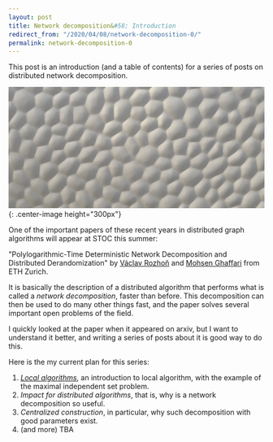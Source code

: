 ```yaml
---
layout: post
title: Network decomposition&#58; Introduction
redirect_from: "/2020/04/08/network-decomposition-0/"
permalink: network-decomposition-0
---
```


This post is an introduction (and a table of contents) for a series of posts on
distributed network decomposition. 

![](assets/caravane-1.jpg){: .center-image height="300px"}


One of the important papers of these recent years in distributed graph 
algorithms will appear at STOC this summer:

"Polylogarithmic-Time Deterministic Network Decomposition and Distributed 
Derandomization" by [Václav Rozhoň](https://n.ethz.ch/~rozhonv/) and 
[Mohsen Ghaffari](https://people.inf.ethz.ch/gmohsen/) from ETH Zurich.

It is basically the description of a distributed algorithm that performs what is 
called a *network decomposition*, faster than before. This decomposition can 
then be used to do many other things fast, and the paper solves several important 
open problems of the field. 

I quickly looked at the paper when it appeared on arxiv, but I want to 
understand it better, and writing a series of posts about it is good way to do 
this. 

Here is the my current plan for this series:

1. *[Local algorithms](https://discrete-notes.github.io/network-decomposition-0)*, 
an introduction to local algorithm, with the example of 
the maximal independent set problem.
2. *Impact for distributed algorithms*, that is, why is a network decomposition so 
useful. 
3. *Centralized construction*, in particular, why such decomposition with good 
parameters exist.
4. (and more) TBA 
